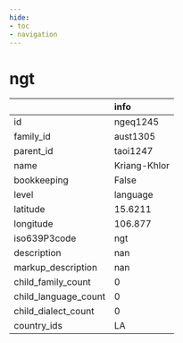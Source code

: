 ```yaml
---
hide:
- toc
- navigation
---
```

# ngt
|                      | info         |
|:---------------------|:-------------|
| id                   | ngeq1245     |
| family_id            | aust1305     |
| parent_id            | taoi1247     |
| name                 | Kriang-Khlor |
| bookkeeping          | False        |
| level                | language     |
| latitude             | 15.6211      |
| longitude            | 106.877      |
| iso639P3code         | ngt          |
| description          | nan          |
| markup_description   | nan          |
| child_family_count   | 0            |
| child_language_count | 0            |
| child_dialect_count  | 0            |
| country_ids          | LA           |